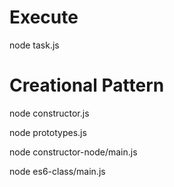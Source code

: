 # Execute
node task.js

# Creational Pattern
node constructor.js

node prototypes.js

node constructor-node/main.js

node es6-class/main.js